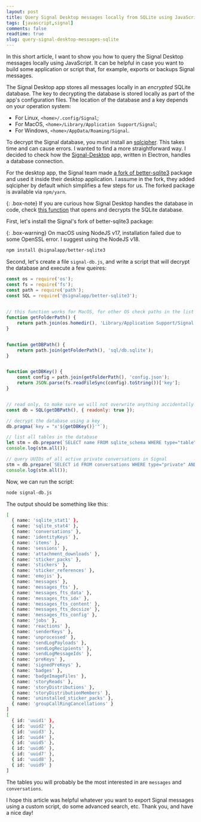 ```yaml
---
layout: post
title: Query Signal Desktop messages locally from SQLite using JavaScript
tags: [javascript,signal]
comments: false
readtime: true
slug: query-signal-desktop-messages-sqlite
---
```


In this short article, I want to show you how to query the Signal Desktop messages locally using JavaScript. It can be helpful in case you want to build some application or script that, for example, exports or backups Signal messages.

The Signal Desktop app stores all messages locally in an *encrypted* SQLite database. The key to decrypting the database is stored locally as part of the app's configuration files. The location of the database and a key depends on your operation system:

- For Linux, `<home>/.config/Signal`;
- For MacOS, `<home>/Library/Application Support/Signal`;
- For Windows, `<home>/AppData/Roaming/Signal`.

To decrypt the Signal database, you must install an [sqlcipher](https://github.com/sqlcipher/sqlcipher). This takes time and can cause errors. I wanted to find a more straightforward way. I decided to check how the [Signal-Desktop](https://github.com/signalapp/Signal-Desktop) app, written in Electron, handles a database connection.

For the desktop app, the Signal team made [a fork of better-sqlite3](https://github.com/signalapp/better-sqlite3) package and used it inside their desktop application. I assume in the fork, they added sqlcipher by default which simplifies a few steps for us. The forked package is available via `npm/yarn`.

{: .box-note}
If you are curious how Signal Desktop handles the database in code, check [this function](https://github.com/signalapp/Signal-Desktop/blob/2a4166a8360e02e01f343723a65de6f7cb748701/ts/sql/Server.ts#L442) that opens and decrypts the SQLite database.

First, let's install the Signal's fork of better-sqlite3 package:

{: .box-warning}
On macOS using NodeJS v17, installation failed due to some OpenSSL error. I suggest using the NodeJS v18.

```bash
npm install @signalapp/better-sqlite3 
```

Second, let's create a file `signal-db.js`, and write a script that will decrypt the database and execute a few queires:

```javascript
const os = require('os');
const fs = require('fs');
const path = require('path');
const SQL = require('@signalapp/better-sqlite3');
  

// this function works for MacOS, for other OS check paths in the list above
function getFolderPath() {
    return path.join(os.homedir(), 'Library/Application Support/Signal');
}


function getDBPath() {
	return path.join(getFolderPath(), 'sql/db.sqlite');
}


function getDBKey() {
	const config = path.join(getFolderPath(), 'config.json');
	return JSON.parse(fs.readFileSync(config).toString())['key'];
}


// read only, to make sure we will not overwrite anything accidentally
const db = SQL(getDBPath(), { readonly: true });

// decrypt the database using a key
db.pragma(`key = "x'${getDBKey()}'"`);

// list all tables in the database
let stm = db.prepare(`SELECT name FROM sqlite_schema WHERE type="table"`);
console.log(stm.all());

// query UUIDs of all active private conversations in Signal
stm = db.prepare(`SELECT id FROM conversations WHERE type="private" AND active_at IS NOT NULL AND name IS NOT NULL ORDER BY active_at DESC`);
console.log(stm.all());

```

Now, we can run the script:

```bash
node signal-db.js
```

The output should be something like this:

```bash
[
  { name: 'sqlite_stat1' },
  { name: 'sqlite_stat4' },
  { name: 'conversations' },
  { name: 'identityKeys' },
  { name: 'items' },
  { name: 'sessions' },
  { name: 'attachment_downloads' },
  { name: 'sticker_packs' },
  { name: 'stickers' },
  { name: 'sticker_references' },
  { name: 'emojis' },
  { name: 'messages' },
  { name: 'messages_fts' },
  { name: 'messages_fts_data' },
  { name: 'messages_fts_idx' },
  { name: 'messages_fts_content' },
  { name: 'messages_fts_docsize' },
  { name: 'messages_fts_config' },
  { name: 'jobs' },
  { name: 'reactions' },
  { name: 'senderKeys' },
  { name: 'unprocessed' },
  { name: 'sendLogPayloads' },
  { name: 'sendLogRecipients' },
  { name: 'sendLogMessageIds' },
  { name: 'preKeys' },
  { name: 'signedPreKeys' },
  { name: 'badges' },
  { name: 'badgeImageFiles' },
  { name: 'storyReads' },
  { name: 'storyDistributions' },
  { name: 'storyDistributionMembers' },
  { name: 'uninstalled_sticker_packs' },
  { name: 'groupCallRingCancellations' }
]
[
  { id: 'uuid1' },
  { id: 'uuid2' },
  { id: 'uuid3' },
  { id: 'uuid4' },
  { id: 'uuid5' },
  { id: 'uuid6' },
  { id: 'uuid7' },
  { id: 'uuid8' },
  { id: 'uuid9' }
]
```

The tables you will probably be the most interested in are `messages` and `conversations`.

I hope this article was helpful whatever you want to export Signal messages using a custom script, do some advanced search, etc. Thank you, and have a nice day!
